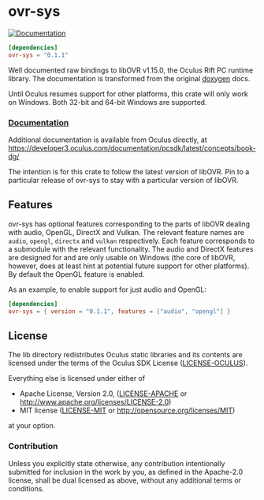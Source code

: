 # ovr-sys

[![Documentation](https://docs.rs/ovr-sys/badge.svg)](https://docs.rs/ovr-sys)

```toml
[dependencies]
ovr-sys = "0.1.1"
```

Well documented raw bindings to libOVR v1.15.0, the Oculus Rift PC runtime library.
The documentation is transformed from the original [doxygen](www.doxygen.org) docs.

Until Oculus resumes support for other platforms, this crate will only work on Windows.
Both 32-bit and 64-bit Windows are supported.

### [Documentation](https://dylanede.github.io/ovr-sys/ovr_sys/)

Additional documentation is available from Oculus directly,
at https://developer3.oculus.com/documentation/pcsdk/latest/concepts/book-dg/

The intention is for this crate to follow the latest version of libOVR.
Pin to a particular release of ovr-sys to stay with a particular version of libOVR.

## Features

ovr-sys has optional features corresponding to the parts of libOVR dealing with 
audio, OpenGL, DirectX and Vulkan. The relevant feature names are
`audio`, `opengl`, `directx` and `vulkan` respectively. Each feature corresponds to a submodule 
with the relevant functionality. The audio and DirectX features are designed for and are 
only usable on Windows (the core of libOVR, however, does at least hint at potential 
future support for other platforms). By default the OpenGL feature is enabled.

As an example, to enable support for just audio and OpenGL:

```toml
[dependencies]
ovr-sys = { version = "0.1.1", features = ["audio", "opengl"] }
```

## License

The lib directory redistributes Oculus static libraries and its contents are licensed under 
the terms of the Oculus SDK License ([LICENSE-OCULUS](LICENSE-OCULUS)).

Everything else is licensed under either of

 * Apache License, Version 2.0, ([LICENSE-APACHE](LICENSE-APACHE) or
   http://www.apache.org/licenses/LICENSE-2.0)
 * MIT license ([LICENSE-MIT](LICENSE-MIT) or
   http://opensource.org/licenses/MIT)

at your option.

### Contribution

Unless you explicitly state otherwise, any contribution intentionally submitted
for inclusion in the work by you, as defined in the Apache-2.0 license, shall be
dual licensed as above, without any additional terms or conditions.